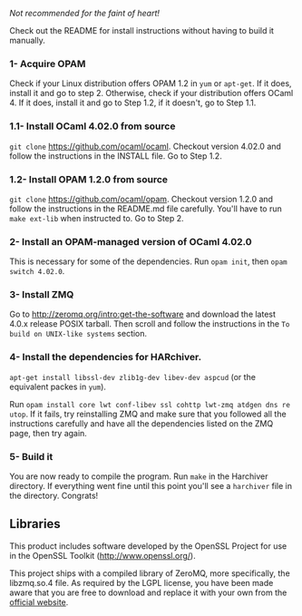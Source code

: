 *Not recommended for the faint of heart!*

Check out the README for install instructions without having to build it manually.

### 1- Acquire OPAM

Check if your Linux distribution offers OPAM 1.2 in `yum` or `apt-get`. If it does, install it and go to step 2. Otherwise, check if your distribution offers OCaml 4. If it does, install it and go to Step 1.2, if it doesn't, go to Step 1.1.

### 1.1- Install OCaml 4.02.0 from source

`git clone` https://github.com/ocaml/ocaml. Checkout version 4.02.0 and follow the instructions in the INSTALL file. Go to Step 1.2.

### 1.2- Install OPAM 1.2.0 from source

`git clone` https://github.com/ocaml/opam. Checkout version 1.2.0 and follow the instructions in the README.md file carefully. You'll have to run `make ext-lib` when instructed to. Go to Step 2.

### 2- Install an OPAM-managed version of OCaml 4.02.0

This is necessary for some of the dependencies. Run `opam init`, then `opam switch 4.02.0`.

### 3- Install ZMQ

Go to http://zeromq.org/intro:get-the-software and download the latest 4.0.x release POSIX tarball. Then scroll and follow the instructions in the `To build on UNIX-like systems` section.

### 4- Install the dependencies for HARchiver.

`apt-get install libssl-dev zlib1g-dev libev-dev aspcud` (or the equivalent packes in `yum`).

Run `opam install core lwt conf-libev ssl cohttp lwt-zmq atdgen dns re utop`. If it fails, try reinstalling ZMQ and make sure that you followed all the instructions carefully and have all the dependencies listed on the ZMQ page, then try again.

### 5- Build it

You are now ready to compile the program. Run `make` in the Harchiver directory. If everything went fine until this point you'll see a `harchiver` file in the directory. Congrats!

## Libraries

This product includes software developed by the OpenSSL Project for use in the OpenSSL Toolkit (http://www.openssl.org/).

This project ships with a compiled library of ZeroMQ, more specifically, the libzmq.so.4 file. As required by the LGPL license, you have been made aware that you are free to download and replace it with your own from the [official website](http://zeromq.org/intro:get-the-software).

